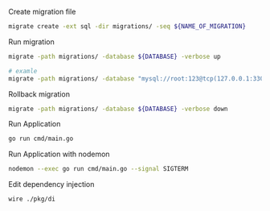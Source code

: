 Create migration file
``` bash
migrate create -ext sql -dir migrations/ -seq ${NAME_OF_MIGRATION}
```

Run migration
``` bash
migrate -path migrations/ -database ${DATABASE} -verbose up

# examle
migrate -path migrations/ -database "mysql://root:123@tcp(127.0.0.1:3306)/go_restaurant" -verbose up
```

Rollback migration
``` bash
migrate -path migrations/ -database ${DATABASE} -verbose down
```

Run Application
``` bash
go run cmd/main.go
```

Run Application with nodemon
``` bash
nodemon --exec go run cmd/main.go --signal SIGTERM
```

Edit dependency injection
``` bash
wire ./pkg/di
```
